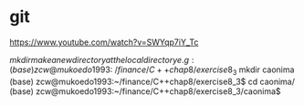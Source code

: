 # git
https://www.youtube.com/watch?v=SWYqp7iY_Tc


$mkdir
make a new directory at the local directory
e.g: 
(base) zcw@mukoedo1993:~/finance/C++chap8/exercise8_3$ mkdir caonima
(base) zcw@mukoedo1993:~/finance/C++chap8/exercise8_3$ cd caonima/
(base) zcw@mukoedo1993:~/finance/C++chap8/exercise8_3/caonima$ 
